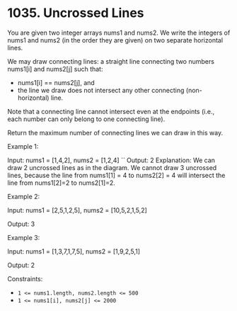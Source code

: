 # 1035. Uncrossed Lines

You are given two integer arrays nums1 and nums2. We write the integers of nums1 and nums2 (in the order they are given)
on two separate horizontal lines.

We may draw connecting lines: a straight line connecting two numbers nums1[i] and nums2[j] such that:

* nums1[i] == nums2[j], and
* the line we draw does not intersect any other connecting (non-horizontal) line.

Note that a connecting line cannot intersect even at the endpoints (i.e., each number can only belong to one connecting
line).

Return the maximum number of connecting lines we can draw in this way.

Example 1:

Input: nums1 = [1,4,2], nums2 = [1,2,4]
``
Output: 2
Explanation: We can draw 2 uncrossed lines as in the diagram.
We cannot draw 3 uncrossed lines, because the line from nums1[1] = 4 to nums2[2] = 4 will intersect the line from
nums1[2]=2 to nums2[1]=2.

Example 2:

Input: nums1 = [2,5,1,2,5], nums2 = [10,5,2,1,5,2]

Output: 3

Example 3:

Input: nums1 = [1,3,7,1,7,5], nums2 = [1,9,2,5,1]

Output: 2

Constraints:

* `1 <= nums1.length, nums2.length <= 500`
* `1 <= nums1[i], nums2[j] <= 2000`

